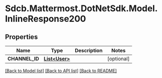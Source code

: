 # Sdcb.Mattermost.DotNetSdk.Model.InlineResponse200
## Properties

Name | Type | Description | Notes
------------ | ------------- | ------------- | -------------
**CHANNEL_ID** | [**List&lt;User&gt;**](User.md) |  | [optional] 

[[Back to Model list]](../README.md#documentation-for-models) [[Back to API list]](../README.md#documentation-for-api-endpoints) [[Back to README]](../README.md)

